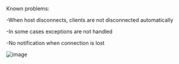 Known problems:

-When host disconnects, clients are not disconnected automatically

-In some cases exceptions are not handled

-No notification when connection is lost


![image](https://github.com/SilentCoast/ChatTCP/assets/94042423/9d34da89-9085-46d4-b1c1-8be8bbc9b4a0)
